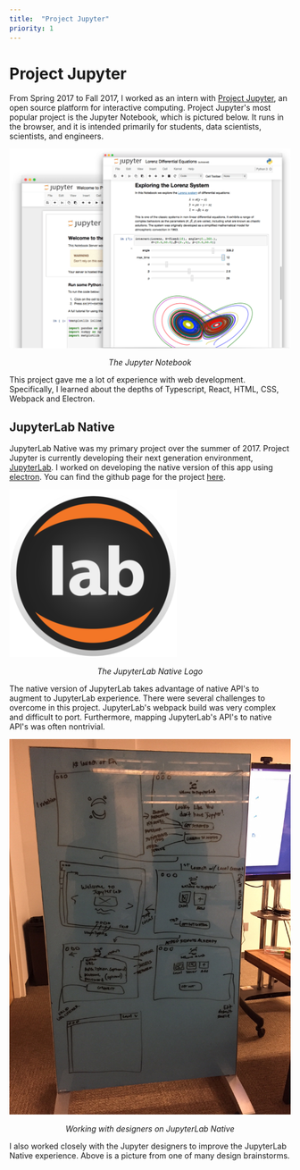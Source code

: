 ```yaml
---
title:  "Project Jupyter"
priority: 1
---
```


# Project Jupyter

From Spring 2017 to Fall 2017, I worked as an intern with [Project Jupyter](https://jupyter.org/), an open source platform for interactive computing. Project Jupyter's most popular project is the Jupyter Notebook, which is pictured below. It runs in the browser, and it is intended primarily for students, data scientists, scientists, and engineers.

![JupyterLab Preview](./assets/jupyterpreview.png)
*<center>The Jupyter Notebook</center>*

This project gave me a lot of experience with web development. Specifically, I learned about the depths of Typescript, React, HTML, CSS, Webpack and Electron.

## JupyterLab Native

JupyterLab Native was my primary project over the summer of 2017. Project Jupyter is currently developing their next generation environment, [JupyterLab](https://github.com/jupyterlab/jupyterlab). I worked on developing the native version of this app using [electron](https://electron.atom.io/). You can find the github page for the project [here](https://github.com/jupyterlab/jupyterlab_app). 

![JupyterLab Native](./assets/jupyternative.png)
*<center>The JupyterLab Native Logo</center>*

The native version of JupyterLab takes advantage of native API's to augment to JupyterLab experience. There were several challenges to overcome in this project. JupyterLab's webpack build was very complex and difficult to port. Furthermore, mapping JupyterLab's API's to native API's was often nontrivial.

![JupyterLab Native](./assets/jupyterdev.jpg)
*<center>Working with designers on JupyterLab Native</center>*

I also worked closely with the Jupyter designers to improve the JupyterLab Native experience. Above is a picture from one of many design brainstorms.